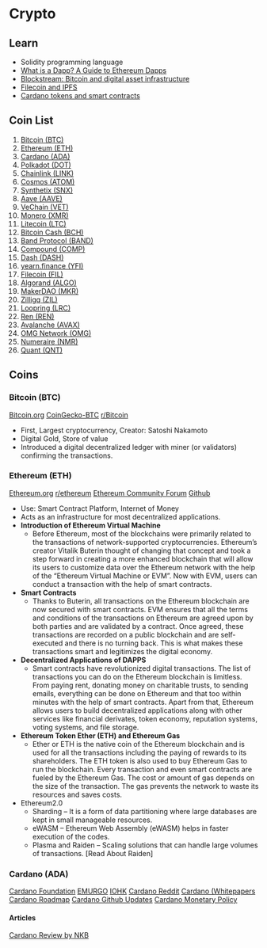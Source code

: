 # Crypto


## Learn

- Solidity programming language
- [What is a Dapp? A Guide to Ethereum Dapps](https://www.freecodecamp.org/news/what-is-a-dapp-a-guide-to-ethereum-dapps/)
- [Blockstream: Bitcoin and digital asset infrastructure](https://blockstream.com/)
- [Filecoin and IPFS](https://protocol.ai/work/)
- [Cardano tokens and smart contracts](https://developers.cardano.org/en/)

## Coin List

1. [Bitcoin (BTC)](https://bitcoin.org/en/)
2. [Ethereum (ETH)](https://ethereum.org/en/)
3. [Cardano (ADA)](https://cardano.org/)
4. [Polkadot (DOT)](https://polkadot.network)
5. [Chainlink (LINK)](https://chain.link/)
6. [Cosmos (ATOM)](https://cosmos.network/)
7. [Synthetix (SNX)](https://www.synthetix.io/)
8. [Aave (AAVE)](https://aave.com/)
10. [VeChain (VET)](https://www.vechain.org/)
11. [Monero (XMR)](https://www.getmonero.org/)
12. [Litecoin (LTC)](https://litecoin.org/)
13. [Bitcoin Cash (BCH)](https://www.bitcoincash.org/)
14. [Band Protocol (BAND)](https://bandprotocol.com/)
15. [Compound (COMP)](https://compound.finance/governance/comp)
16. [Dash (DASH)](https://www.dash.org/)
17. [yearn.finance (YFI)](https://yearn.finance/)
18. [Filecoin (FIL)](https://filecoin.io/)
19. [Algorand (ALGO)](https://www.algorand.com/)
20. [MakerDAO (MKR)](https://makerdao.com/en/)
21. [Zilligq (ZIL)](https://www.zilliqa.com/)
22. [Loopring (LRC)](https://loopring.org/)
23. [Ren (REN)](https://renproject.io/)
24. [Avalanche (AVAX)](https://www.avalabs.org/)
25. [OMG Network (OMG)](https://omg.network/)
26. [Numeraire (NMR)](https://erasure.world/)
27. [Quant (QNT)](https://www.quant.network/)

## Coins

### Bitcoin (BTC)

[Bitcoin.org](https://bitcoin.org/en/)
[CoinGecko-BTC](https://www.coingecko.com/en/coins/bitcoin)
[r/Bitcoin](https://www.reddit.com/r/Bitcoin/)

- First, Largest cryptocurrency, Creator: Satoshi Nakamoto
- Digital Gold, Store of value
- Introduced a digital decentralized ledger with miner (or validators) confirming the transactions.

### Ethereum (ETH)

[Ethereum.org](https://ethereum.org/en/)
[r/ethereum](https://www.reddit.com/r/ethereum/)
[Ethereum Community Forum](https://forum.ethereum.org/)
[Github](https://github.com/ethereum)

- Use: Smart Contract Platform, Internet of Money
- Acts as an infrastructure for most decentralized applications.
- **Introduction of Ethereum Virtual Machine**
  - Before Ethereum, most of the blockchains were primarily related to the transactions of network-supported cryptocurrencies. Ethereum’s creator Vitalik Buterin thought of changing that concept and took a step forward in creating a more enhanced blockchain that will allow its users to customize data over the Ethereum network with the help of the “Ethereum Virtual Machine or EVM”. Now with EVM, users can conduct a transaction with the help of smart contracts.
- **Smart Contracts**
  - Thanks to Buterin, all transactions on the Ethereum blockchain are now secured with smart contracts. EVM ensures that all the terms and conditions of the transactions on Ethereum are agreed upon by both parties and are validated by a contract. Once agreed, these transactions are recorded on a public blockchain and are self-executed and there is no turning back. This is what makes these transactions smart and legitimizes the digital economy.
- **Decentralized Applications of DAPPS**
  - Smart contracts have revolutionized digital transactions. The list of transactions you can do on the Ethereum blockchain is limitless. From paying rent, donating money on charitable trusts, to sending emails, everything can be done on Ethereum and that too within minutes with the help of smart contracts. Apart from that, Ethereum allows users to build decentralized applications along with other services like financial derivates, token economy, reputation systems, voting systems, and file storage.
- **Ethereum Token Ether (ETH) and Ethereum Gas**
  - Ether or ETH is the native coin of the Ethereum blockchain and is used for all the transactions including the paying of rewards to its shareholders. The ETH token is also used to buy Ethereum Gas to run the blockchain. Every transaction and even smart contracts are fueled by the Ethereum Gas. The cost or amount of gas depends on the size of the transaction. The gas prevents the network to waste its resources and saves costs.
- Ethereum2.0
  - Sharding – It is a form of data partitioning where large databases are kept in small manageable resources.
  - eWASM – Ethereum Web Assembly (eWASM) helps in faster execution of the codes.
  - Plasma and Raiden – Scaling solutions that can handle large volumes of transactions. [Read About Raiden]


### Cardano (ADA)

[Cardano Foundation](https://cardano.org/)
[EMURGO](https://emurgo.io/)
[IOHK](https://iohk.io/)
[Cardano Reddit](https://www.reddit.com/r/cardano/)
[Cardano (Whitepapers](https://iohk.io/en/research/library/authors/aggelos-kiayias/)
[Cardano Roadmap](https://roadmap.cardano.org/en/)
[Cardano Github Updates](https://cardanoupdates.com/)
[Cardano Monetary Policy](https://docs.cardano.org/en/latest/explore-cardano/cardano-monetary-policy.html)

#### Articles

[Cardano Review by NKB](https://medium.com/@theNKBGroup/cardano-review-2d6a2b70b7c2)
